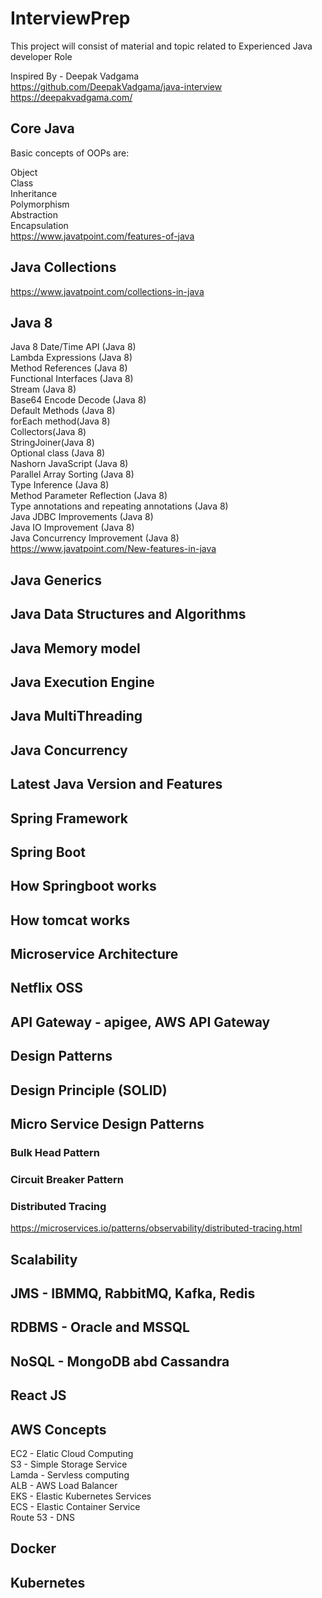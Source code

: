 # InterviewPrep
This project will consist of material and topic related to Experienced Java developer Role <br/>

Inspired By - Deepak Vadgama <br/>
https://github.com/DeepakVadgama/java-interview <br/>
https://deepakvadgama.com/ <br/>

## Core Java
Basic concepts of OOPs are:

Object <br/>
Class <br/>
Inheritance <br/>
Polymorphism <br/>
Abstraction <br/>
Encapsulation <br/>
https://www.javatpoint.com/features-of-java

## Java Collections
https://www.javatpoint.com/collections-in-java

## Java 8 
Java 8 Date/Time API (Java 8) <br/>
Lambda Expressions (Java 8) <br/>
Method References (Java 8) <br/>
Functional Interfaces (Java 8) <br/>
Stream (Java 8) <br/>
Base64 Encode Decode (Java 8) <br/>
Default Methods (Java 8) <br/>
forEach method(Java 8) <br/>
Collectors(Java 8) <br/>
StringJoiner(Java 8) <br/>
Optional class (Java 8) <br/>
Nashorn JavaScript (Java 8) <br/>
Parallel Array Sorting (Java 8) <br/>
Type Inference (Java 8) <br/>
Method Parameter Reflection (Java 8) <br/>
Type annotations and repeating annotations (Java 8) <br/>
Java JDBC Improvements (Java 8) <br/>
Java IO Improvement (Java 8) <br/>
Java Concurrency Improvement (Java 8) <br/>
https://www.javatpoint.com/New-features-in-java

## Java Generics

## Java Data Structures and Algorithms

## Java Memory model

## Java Execution Engine

## Java MultiThreading

## Java Concurrency

## Latest Java Version and Features

## Spring Framework

## Spring Boot

## How Springboot works

## How tomcat works

## Microservice Architecture

## Netflix OSS

## API Gateway - apigee, AWS API Gateway

## Design Patterns

## Design Principle (SOLID)

## Micro Service Design Patterns

### Bulk Head Pattern

### Circuit Breaker Pattern

### Distributed Tracing
https://microservices.io/patterns/observability/distributed-tracing.html

## Scalability

## JMS - IBMMQ, RabbitMQ, Kafka, Redis

## RDBMS - Oracle and MSSQL

## NoSQL - MongoDB abd Cassandra

## React JS

## AWS Concepts 
EC2 - Elatic Cloud Computing <br/>
S3 - Simple Storage Service <br/>
Lamda - Servless computing <br/>
ALB - AWS Load Balancer <br/>
EKS - Elastic Kubernetes Services <br/>
ECS - Elastic Container Service <br/>
Route 53 - DNS <br/>

## Docker

## Kubernetes
